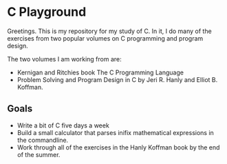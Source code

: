 # C Playground

Greetings. This is my repository for my study of C. In it, I do many of the exercises from two
popular volumes on C programming and program design.

The two volumes I am working from are:

- Kernigan and Ritchies book The C Programming Language
- Problem Solving and Program Design in C by Jeri R. Hanly and Elliot B. Koffman. 

## Goals
- Write a bit of C five days a week
- Build a small calculator that parses inifix mathematical expressions in the commandline.
- Work through all of the exercises in the Hanly Koffman book by the end of the summer.
